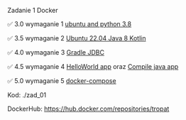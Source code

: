 Zadanie 1 Docker

✅ 3.0 wymaganie 1 [ubuntu and python 3.8](https://github.com/tropat/ebiznes/commit/c0780d384166e84f73d62b70ee323a709a3b125b)

✅ 3.5 wymaganie 2 [Ubuntu 22.04 Java 8 Kotlin](https://github.com/tropat/ebiznes/commit/a04517af70397b2874f142bb2c3e8783269d29bf)

✅ 4.0 wymaganie 3 [Gradle JDBC](https://github.com/tropat/ebiznes/commit/399a70fe45468f0432de620d1ed1f99f9326ee22)

✅ 4.5 wymaganie 4 [HelloWorld app](https://github.com/tropat/ebiznes/commit/25e87ea5ac803cadf2833dfcc36e5ab742d51e29) oraz [Compile java app ](https://github.com/tropat/ebiznes/commit/36159123df4e02c9229aa8ac4d4e9f9be45bea1c)

✅ 5.0 wymaganie 5 [docker-compose](https://github.com/tropat/ebiznes/commit/4c000ee966b450528d6e3b07571b8dde0dd45054)

Kod: ./zad_01

DockerHub: https://hub.docker.com/repositories/tropat
